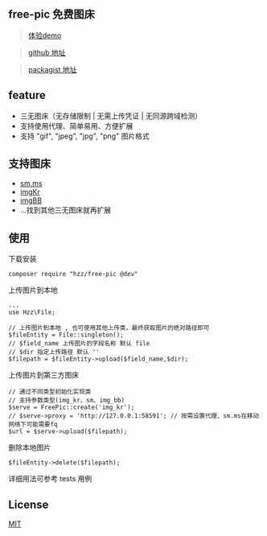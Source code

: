 ## free-pic 免费图床 

> [体验demo](http://free-pic.hzz.cool/upload.html)

> [github 地址](https://github.com/hezhizheng/free-pic)

> [packagist 地址](https://packagist.org/packages/hzz/free-pic)


## feature
- 三无图床（无存储限制 | 无需上传凭证 | 无同源跨域检测）
- 支持使用代理、简单易用、方便扩展
- 支持 "gif", "jpeg", "jpg", "png" 图片格式

## 支持图床
- [sm.ms](https://sm.ms/)
- [imgKr](https://imgkr.com/)
- [imgBB](https://imgbb.com/upload)
- ...找到其他三无图床就再扩展

## 使用
下载安装
```
composer require "hzz/free-pic @dev"
```

上传图片到本地
```
...
use Hzz\File;

// 上传图片到本地 , 也可使用其他上传类，最终获取图片的绝对路径即可
$fileEntity = File::singleton();
// $field_name 上传图片的字段名称 默认 file
// $dir 指定上传路径 默认 ''
$filepath = $fileEntity->upload($field_name,$dir); 
```

上传图片到第三方图床
```
// 通过不同类型初始化实现类
// 支持参数类型(img_kr、sm、img_bb)
$serve = FreePic::create('img_kr'); 
// $serve->proxy = 'http://127.0.0.1:58591'; // 按需设置代理、sm.ms在移动网络下可能需要fq
$url = $serve->upload($filepath);
```

删除本地图片
```
$fileEntity->delete($filepath);
```
详细用法可参考 tests 用例

## License
[MIT](./LICENSE.txt)